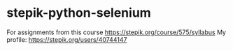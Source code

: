 # stepik-python-selenium
For assignments from this course https://stepik.org/course/575/syllabus
My profile: https://stepik.org/users/40744147
